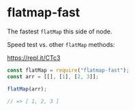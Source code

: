 # flatmap-fast

The fastest `flatMap` this side of node.

Speed test vs. other `flatMap` methods:

https://repl.it/CTc3


```javascript
const flatMap = require("flatmap-fast");
const arr = [[], [1], [2, 3]];

flatMap(arr);

// => [ 1, 2, 3 ]
```
